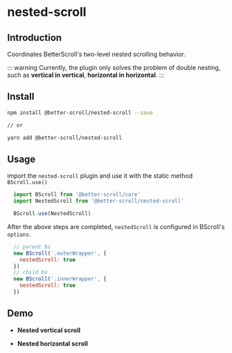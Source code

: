 # nested-scroll

## Introduction

Coordinates BetterScroll's two-level nested scrolling behavior.

::: warning
Currently, the plugin only solves the problem of double nesting, such as **vertical in vertical**, **horizontal in horizontal**.
:::

## Install

```bash
npm install @better-scroll/nested-scroll --save

// or

yarn add @better-scroll/nested-scroll
```

## Usage

import the `nested-scroll` plugin and use it with the static method `BScroll.use()`

```js
  import BScroll from '@better-scroll/core'
  import NestedScroll from '@better-scroll/nested-scroll'

  BScroll.use(NestedScroll)
```

After the above steps are completed, `nestedScroll` is configured in BScroll's `options`.

```js
  // parent bs
  new BScroll('.outerWrapper', {
    nestedScroll: true
  })
  // child bs
  new BScroll('.innerWrapper', {
    nestedScroll: true
  })
```

## Demo

- **Nested vertical scroll**

  <demo qrcode-url="nested-scroll/vertical" :render-code="true">
    <template slot="code-template">
      <<< @/examples/vue/components/nested-scroll/vertical.vue?template
    </template>
    <template slot="code-script">
      <<< @/examples/vue/components/nested-scroll/vertical.vue?script
    </template>
    <template slot="code-style">
      <<< @/examples/vue/components/nested-scroll/vertical.vue?style
    </template>
    <nested-scroll-vertical slot="demo"></nested-scroll-vertical>
  </demo>

- **Nested horizontal scroll**

  <demo qrcode-url="nested-scroll/horizontal">
    <template slot="code-template">
      <<< @/examples/vue/components/nested-scroll/horizontal.vue?template
    </template>
    <template slot="code-script">
      <<< @/examples/vue/components/nested-scroll/horizontal.vue?script
    </template>
    <template slot="code-style">
      <<< @/examples/vue/components/nested-scroll/horizontal.vue?style
    </template>
    <nested-scroll-horizontal slot="demo"></nested-scroll-horizontal>
  </demo>